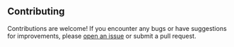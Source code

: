 ## Contributing

Contributions are welcome! If you encounter any bugs or have suggestions for improvements, please [open an issue](https://github.com/GILLESMaster/GCoCF/issues) or submit a pull request.
